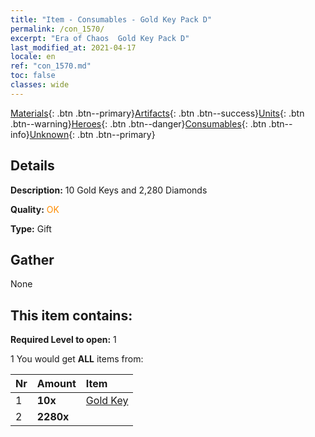 ```yaml
---
title: "Item - Consumables - Gold Key Pack D"
permalink: /con_1570/
excerpt: "Era of Chaos  Gold Key Pack D"
last_modified_at: 2021-04-17
locale: en
ref: "con_1570.md"
toc: false
classes: wide
---
```

 [Materials](/Items/){: .btn .btn--primary}[Artifacts](/Items/Artifacts/){: .btn .btn--success}[Units](/Items/Units/){: .btn .btn--warning}[Heroes](/Items/Heroes/){: .btn .btn--danger}[Consumables](/Items/Consumables/){: .btn .btn--info}[Unknown](/Items/Unknown/){: .btn .btn--primary}

## Details
 **Description:** 10 Gold Keys and 2,280 Diamonds

 **Quality:** <span style="color: #FF8C00">OK</span>

 **Type:** Gift

## Gather

  None

## This item contains:

 **Required Level to open:** 1

 1 You would get **ALL** items  from:

  | Nr | Amount |     Item    |
  |:---|:-------|:------------|
  | 1 |  **10x** | [Gold Key](/Items/con_783/) |  | 
  | 2 |  **2280x** | <i class="fas fa-gem"/> |  | 
